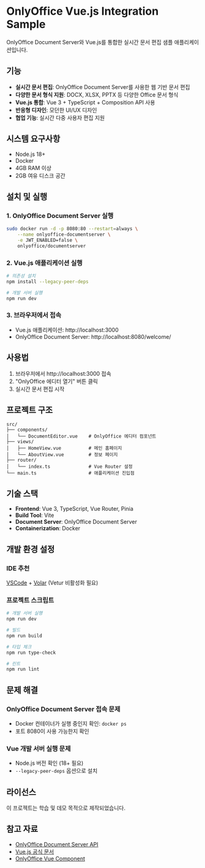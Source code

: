# OnlyOffice Vue.js Integration Sample

OnlyOffice Document Server와 Vue.js를 통합한 실시간 문서 편집 샘플 애플리케이션입니다.

## 기능

- **실시간 문서 편집**: OnlyOffice Document Server를 사용한 웹 기반 문서 편집
- **다양한 문서 형식 지원**: DOCX, XLSX, PPTX 등 다양한 Office 문서 형식
- **Vue.js 통합**: Vue 3 + TypeScript + Composition API 사용
- **반응형 디자인**: 모던한 UI/UX 디자인
- **협업 기능**: 실시간 다중 사용자 편집 지원

## 시스템 요구사항

- Node.js 18+ 
- Docker
- 4GB RAM 이상
- 2GB 여유 디스크 공간

## 설치 및 실행

### 1. OnlyOffice Document Server 실행

```bash
sudo docker run -d -p 8080:80 --restart=always \
    --name onlyoffice-documentserver \
    -e JWT_ENABLED=false \
    onlyoffice/documentserver
```

### 2. Vue.js 애플리케이션 실행

```bash
# 의존성 설치
npm install --legacy-peer-deps

# 개발 서버 실행
npm run dev
```

### 3. 브라우저에서 접속

- Vue.js 애플리케이션: http://localhost:3000
- OnlyOffice Document Server: http://localhost:8080/welcome/

## 사용법

1. 브라우저에서 http://localhost:3000 접속
2. "OnlyOffice 에디터 열기" 버튼 클릭
3. 실시간 문서 편집 시작

## 프로젝트 구조

```
src/
├── components/
│   └── DocumentEditor.vue    # OnlyOffice 에디터 컴포넌트
├── views/
│   ├── HomeView.vue          # 메인 홈페이지
│   └── AboutView.vue         # 정보 페이지
├── router/
│   └── index.ts              # Vue Router 설정
└── main.ts                   # 애플리케이션 진입점
```

## 기술 스택

- **Frontend**: Vue 3, TypeScript, Vue Router, Pinia
- **Build Tool**: Vite
- **Document Server**: OnlyOffice Document Server
- **Containerization**: Docker

## 개발 환경 설정

### IDE 추천

[VSCode](https://code.visualstudio.com/) + [Volar](https://marketplace.visualstudio.com/items?itemName=Vue.volar) (Vetur 비활성화 필요)

### 프로젝트 스크립트

```bash
# 개발 서버 실행
npm run dev

# 빌드
npm run build

# 타입 체크
npm run type-check

# 린트
npm run lint
```

## 문제 해결

### OnlyOffice Document Server 접속 문제
- Docker 컨테이너가 실행 중인지 확인: `docker ps`
- 포트 8080이 사용 가능한지 확인

### Vue 개발 서버 실행 문제
- Node.js 버전 확인 (18+ 필요)
- `--legacy-peer-deps` 옵션으로 설치

## 라이선스

이 프로젝트는 학습 및 데모 목적으로 제작되었습니다.

## 참고 자료

- [OnlyOffice Document Server API](https://api.onlyoffice.com/)
- [Vue.js 공식 문서](https://vuejs.org/)
- [OnlyOffice Vue Component](https://www.npmjs.com/package/@onlyoffice/document-editor-vue)

